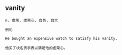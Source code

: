 ## vanity
```
n. 虚荣, 虚荣心, 自负, 自大

例句

He bought an expensive watch to satisfy his vanity.

他买了块名贵手表以满足他的虚荣心。
```